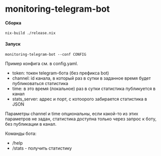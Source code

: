 # monitoring-telegram-bot

#### Сборка
```
nix-build ./release.nix
```

#### Запуск
```
monitoring-telegram-bot --conf CONFIG
```

Пример конфига см. в config.yaml.

- token: токен telegram-бота (без префикса bot)
- channel: id канала, в который раз в сутки в заданное время будет
  публиковаться статистика
- time: в это время (локальное) раз в сутки статистика публикуется в канал
- stats_server: адрес и порт, с котоорого забирается статистика в JSON

Параметры channel и time опциональны, если какой-то из этих параметров не задан,
статистика доступна только через запрос к боту, без публикации в канал.

Команды бота:

- /help
- /stats - получить статистику

